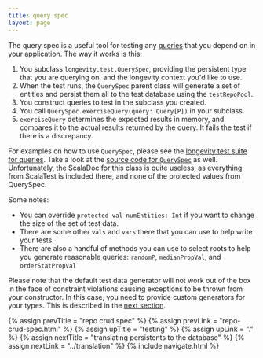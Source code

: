 ```yaml
---
title: query spec
layout: page
---
```


The query spec is a useful tool for testing any
[queries](../repo/query.html) that you depend on in your
application. The way it works is this:

1. You subclass `longevity.test.QuerySpec`, providing the persistent
   type that you are querying on, and the longevity context you'd like
   to use.
2. When the test runs, the `QuerySpec` parent class will generate a
   set of entities and persist them all to the test database using the
   `testRepoPool`.
3. You construct queries to test in the subclass you created.
4. You call `QuerySpec.exerciseQuery(query: Query[P])` in your subclass.
5. `exerciseQuery` determines the expected results in memory, and
   compares it to the actual results returned by the query. It fails
   the test if there is a discrepancy.

For examples on how to use `QuerySpec`, please see the [longevity test
suite for
queries](https://github.com/longevityframework/longevity/tree/master/longevity/src/test/scala/longevity/integration/queries).
Take a look at the [source
code for `QuerySpec`](https://github.com/longevityframework/longevity/blob/master/longevity/src/main/scala/longevity/test/QuerySpec.scala)
as well. Unfortunately, the ScalaDoc for this class is quite useless,
as everything from ScalaTest is included there, and none of the
protected values from QuerySpec.

Some notes:

- You can override `protected val numEntities: Int` if you want to change
  the size of the set of test data.
- There are some other `vals` and `vars` there that you can use to
  help write your tests.
- There are also a handful of methods you can use to select roots to
  help you generate reasonable queries: `randomP`, `medianPropVal`,
  and `orderStatPropVal`

Please note that the default test data generator will not work out of
the box in the face of constraint violations causing exceptions to be
thrown from your constructor. In this case, you need to provide custom
generators for your types. This is described in the [next
section](constraints.html).

{% assign prevTitle = "repo crud spec" %}
{% assign prevLink = "repo-crud-spec.html" %}
{% assign upTitle = "testing" %}
{% assign upLink = "." %}
{% assign nextTitle = "translating persistents to the database" %}
{% assign nextLink = "../translation" %}
{% include navigate.html %}
